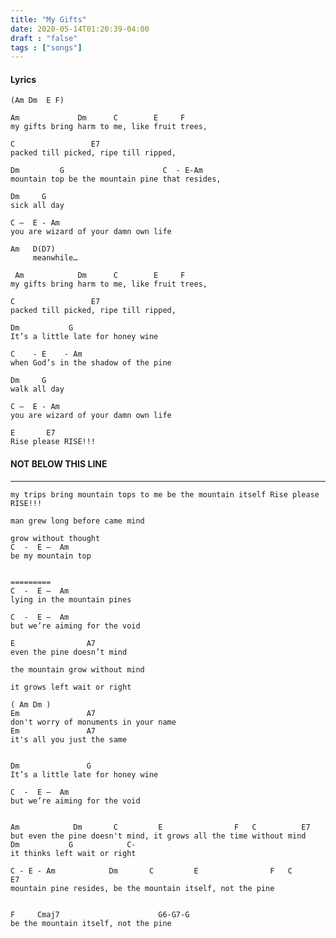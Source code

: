 ```yaml
---
title: "My Gifts"
date: 2020-05-14T01:20:39-04:00
draft : "false"
tags : ["songs"]
---
```


<!--more-->

#### Lyrics

```
(Am Dm  E F)

Am             Dm      C        E     F      
my gifts bring harm to me, like fruit trees,

C                 E7
packed till picked, ripe till ripped,

Dm         G                      C  - E-Am
mountain top be the mountain pine that resides,

Dm     G
sick all day

C —  E - Am
you are wizard of your damn own life

Am   D(D7)
     meanwhile…

 Am            Dm      C        E     F     
my gifts bring harm to me, like fruit trees,

C                 E7
packed till picked, ripe till ripped,

Dm           G
It’s a little late for honey wine

C    - E    - Am
when God’s in the shadow of the pine

Dm     G
walk all day

C —  E - Am
you are wizard of your damn own life

E       E7
Rise please RISE!!!

```

#### NOT BELOW THIS LINE

___

```
my trips bring mountain tops to me be the mountain itself Rise please RISE!!!

man grew long before came mind

grow without thought
C  -  E —  Am
be my mountain top


=========
C  -  E —  Am
lying in the mountain pines

C  -  E —  Am
but we’re aiming for the void

E                A7
even the pine doesn’t mind

the mountain grow without mind

it grows left wait or right

( Am Dm )
Em               A7
don't worry of monuments in your name
Em               A7   
it's all you just the same


Dm               G
It’s a little late for honey wine

C  -  E —  Am
but we’re aiming for the void


Am            Dm       C         E                F   C          E7
but even the pine doesn't mind, it grows all the time without mind
Dm           G            C-
it thinks left wait or right

C - E - Am            Dm       C         E                F   C          E7
mountain pine resides, be the mountain itself, not the pine


F     Cmaj7                      G6-G7-G     
be the mountain itself, not the pine
```


<!--
♩     Musical quarter note     &#9833;
♪     Musical eighth note      &#9834;
♫     Musical single bar note  &#9835;
♬     Musical double bar note  &#9836;
𝄪     Double sharp note                  &#119082;
𝄆     Musical Symbol Left Repeat Sign    &#x1D106;
𝄇     Musical Symbol Right Repeat Sign   &#x1D107;
𝄈     Musical Symbol Repeat Dots         &#x1D108;
𝄐     Musical Symbol Fermata             &#x1D110;
𝄑     Musical Symbol Fermata Below       &#x1D111;
𝄒     Musical Symbol Breath Mark         &#x1D112;
𝆒     Musical Symbol Crescendo           &#x1D192;
𝆓     Musical Symbol Decrescendo         &#x1D193;
𝄫     Double flat note                   &#119083;
𝄞     G clef     &#119070;
𝄢     F clef     &#119074;
𝄡     C clef     &#119073; -->

